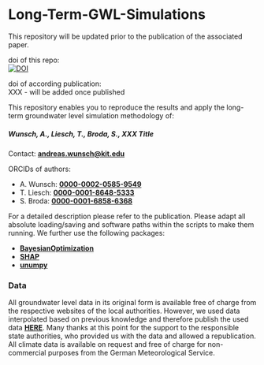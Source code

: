 # Long-Term-GWL-Simulations
This repository will be updated prior to the publication of the associated paper.

doi of this repo:  
[![DOI](https://zenodo.org/badge/349114094.svg)](https://zenodo.org/badge/latestdoi/349114094) 

doi of according publication:  
XXX - will be added once published  

This repository enables you to reproduce the results and apply the long-term groundwater level simulation methodology of:     
##### **Wunsch, A., Liesch, T., Broda, S., XXX Title**  

Contact: [**andreas.wunsch@kit.edu**](andreas.wunsch@kit.edu)  

ORCIDs of authors:   
* A. Wunsch:  [**0000-0002-0585-9549**](https://orcid.org/0000-0002-0585-9549)   
* T. Liesch:  [**0000-0001-8648-5333**](https://orcid.org/0000-0001-8648-5333)   
* S. Broda:  [**0000-0001-6858-6368**](https://orcid.org/0000-0001-6858-6368)   

For a detailed description please refer to the publication.
Please adapt all absolute loading/saving and software paths within the scripts to make them running. We further use the following packages:

*  [**BayesianOptimization**](https://github.com/fmfn/BayesianOptimization)
*  [**SHAP**](https://github.com/slundberg/shap)
*  [**unumpy**](https://github.com/Quansight-Labs/unumpy)


### Data
All groundwater level data in its original form is available free of charge from the respective websites of the local authorities. However, we used data interpolated based on previous knowledge and therefore publish the used data [**HERE**](link). Many thanks at this point for the support to the responsible state authorities, who provided us with the data and allowed a republication.  
All climate data is available on request and free of charge for non-commercial purposes from the German Meteorological Service.

